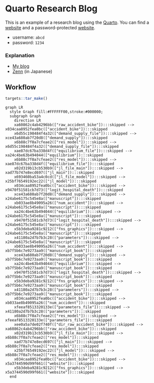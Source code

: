 

<!-- README.md is generated from README.qmd. Please edit that file -->

# Quarto Research Blog

This is an example of a research blog using the
[Quarto](https://quarto.org). You can find a
[website](https://kazuyanagimoto.com/quarto-research-blog/) and a
password-protected
[website](https://kazuyanagimoto.com/quarto-research-blog/).

- username: `abcd`
- password: `1234`

### Explanation

- [My blog](https://kazuyanagimoto.com/blog/2024/04/05/)
- [Zenn](https://zenn.dev/nicetak/articles/quarto-research-blog) (in
  Japanese)

## Workflow

``` r
targets::tar_make()
```

``` mermaid
graph LR
  style Graph fill:#FFFFFF00,stroke:#000000;
  subgraph Graph
    direction LR
    xa60862c4ab4296bb(["raw_accident_bike"]):::skipped --> x034caa8952fea0bc(["accident_bike"]):::skipped
    x6d55c198484f4a32(["demand_supply_file"]):::skipped --> xce43a680ab7f20d8(["demand_supply"]):::skipped
    x6b88c7f0a7cfeae2(["res_model"]):::skipped --> x6d55c198484f4a32(["demand_supply_file"]):::skipped
    xae87dc67ba338d4f(["equilibrium_file"]):::skipped --> xa24c4be63b494044(["equilibrium"]):::skipped
    x6b88c7f0a7cfeae2(["res_model"]):::skipped --> xae87dc67ba338d4f(["equilibrium_file"]):::skipped
    x02d319b13cb530b9(["jl_file_main"]):::skipped --> xad77b747e8ecd697(["jl_main"]):::skipped
    x693460ba53a4c0cd(["jl_file_model"]):::skipped --> x25bf76549192ec22(["jl_model"]):::skipped
    x034caa8952fea0bc(["accident_bike"]):::skipped --> x9470f51581cb7d73(["logit_hospital_death"]):::skipped
    xce43a680ab7f20d8(["demand_supply"]):::skipped --> x24abe6175c545e8a(["manuscript"]):::skipped
    xb033ae8b49095a26(["num_accident"]):::skipped --> x24abe6175c545e8a(["manuscript"]):::skipped
    xa24c4be63b494044(["equilibrium"]):::skipped --> x24abe6175c545e8a(["manuscript"]):::skipped
    x9470f51581cb7d73(["logit_hospital_death"]):::skipped --> x24abe6175c545e8a(["manuscript"]):::skipped
    x5b3deba9281c9212(["fns_graphics"]):::skipped --> x24abe6175c545e8a(["manuscript"]):::skipped
    x41180a2d7b7b3c28(["parameters"]):::skipped --> x24abe6175c545e8a(["manuscript"]):::skipped
    xb033ae8b49095a26(["num_accident"]):::skipped --> xb7f5b6c7e9273aa9(["manuscript_book"]):::skipped
    xce43a680ab7f20d8(["demand_supply"]):::skipped --> xb7f5b6c7e9273aa9(["manuscript_book"]):::skipped
    xa24c4be63b494044(["equilibrium"]):::skipped --> xb7f5b6c7e9273aa9(["manuscript_book"]):::skipped
    x9470f51581cb7d73(["logit_hospital_death"]):::skipped --> xb7f5b6c7e9273aa9(["manuscript_book"]):::skipped
    x5b3deba9281c9212(["fns_graphics"]):::skipped --> xb7f5b6c7e9273aa9(["manuscript_book"]):::skipped
    x41180a2d7b7b3c28(["parameters"]):::skipped --> xb7f5b6c7e9273aa9(["manuscript_book"]):::skipped
    x034caa8952fea0bc(["accident_bike"]):::skipped --> xb033ae8b49095a26(["num_accident"]):::skipped
    xfeeaf8513320133e(["parameters_file"]):::skipped --> x41180a2d7b7b3c28(["parameters"]):::skipped
    x6b88c7f0a7cfeae2(["res_model"]):::skipped --> xfeeaf8513320133e(["parameters_file"]):::skipped
    xee0a5a7de02f740f(["dir_raw_accident_bike"]):::skipped --> xa60862c4ab4296bb(["raw_accident_bike"]):::skipped
    x02d319b13cb530b9(["jl_file_main"]):::skipped --> x6b88c7f0a7cfeae2(["res_model"]):::skipped
    xad77b747e8ecd697(["jl_main"]):::skipped --> x6b88c7f0a7cfeae2(["res_model"]):::skipped
    x25bf76549192ec22(["jl_model"]):::skipped --> x6b88c7f0a7cfeae2(["res_model"]):::skipped
    x034caa8952fea0bc(["accident_bike"]):::skipped --> x5a3744590d99f661(["website"]):::skipped
    x5b3deba9281c9212(["fns_graphics"]):::skipped --> x5a3744590d99f661(["website"]):::skipped
  end
```
